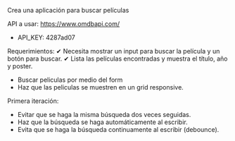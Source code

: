 
Crea una aplicación para buscar películas

API a usar:
https://www.omdbapi.com/
- API_KEY: 4287ad07

Requerimientos:
✔  Necesita mostrar un input para buscar la película y un botón para buscar.
✔  Lista las películas encontradas y muestra el título, año y poster.
- Buscar peliculas por medio del form
- Haz que las peliculas se muestren en un grid responsive.

Primera iteración:
- Evitar que se haga la misma búsqueda dos veces seguidas.
- Haz que la búsqueda se haga automáticamente al escribir.
- Evita que se haga la búsqueda continuamente al escribir (debounce).